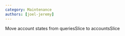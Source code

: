 ```yaml
---
category: Maintenance
authors: [joel-jeremy]
---
```


Move account states from queriesSlice to accountsSlice
